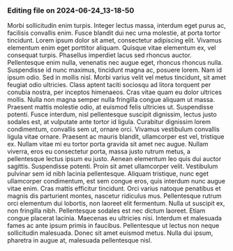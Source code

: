 ### Editing file on 2024-06-24_13-18-50

Morbi sollicitudin enim turpis. Integer lectus massa, interdum eget purus ac, facilisis convallis enim. Fusce blandit dui nec urna molestie, at porta tortor tincidunt. Lorem ipsum dolor sit amet, consectetur adipiscing elit. Vivamus elementum enim eget porttitor aliquam. Quisque vitae elementum ex, vel consequat turpis. Phasellus imperdiet lacus sed rhoncus auctor.
Pellentesque enim nulla, venenatis nec augue eget, rhoncus rhoncus nulla. Suspendisse id nunc maximus, tincidunt magna ac, posuere lorem. Nam id ipsum odio. Sed in mollis nisl. Morbi varius velit vel metus tincidunt, sit amet feugiat odio ultricies. Class aptent taciti sociosqu ad litora torquent per conubia nostra, per inceptos himenaeos. Cras vitae quam eu dolor ultrices mollis. Nulla non magna semper nulla fringilla congue aliquam ut massa. Praesent mattis molestie odio, at euismod felis ultricies ut. Suspendisse potenti.
Fusce interdum, nisl pellentesque suscipit dignissim, lectus justo sodales est, at vulputate ante tortor id ligula. Curabitur dignissim lorem condimentum, convallis sem ut, ornare orci. Vivamus vestibulum convallis ligula vitae ornare. Praesent ac mauris blandit, ullamcorper est vel, tristique ex. Nullam vitae mi eu tortor porta gravida sit amet nec augue. Nullam viverra, eros eu consectetur porta, massa justo rutrum metus, a pellentesque lectus ipsum eu justo. Aenean elementum leo quis dui auctor sagittis. Suspendisse potenti. Proin sit amet ullamcorper velit. Vestibulum pulvinar sem id nibh lacinia pellentesque. Aliquam tristique, nunc eget ullamcorper condimentum, est sem congue eros, quis interdum nunc augue vitae enim. Cras mattis efficitur tincidunt. Orci varius natoque penatibus et magnis dis parturient montes, nascetur ridiculus mus.
Pellentesque rutrum orci elementum dui lobortis, non laoreet elit fermentum. Nulla ut suscipit ex, non fringilla nibh. Pellentesque sodales est nec dictum laoreet. Etiam congue placerat lacinia. Maecenas eu ultricies nisi. Interdum et malesuada fames ac ante ipsum primis in faucibus. Pellentesque ut lectus non neque sollicitudin malesuada. Donec sit amet euismod metus. Nulla dui ipsum, pharetra in augue at, malesuada pellentesque nisl.


